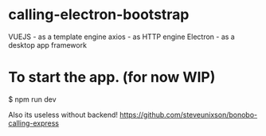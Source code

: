 # calling-electron-bootstrap
 VUEJS - as a template engine
 axios - as HTTP engine
 Electron - as a desktop app framework
 # To start the app. (for now WIP)
$ npm run dev

Also its useless without backend! https://github.com/steveunixson/bonobo-calling-express